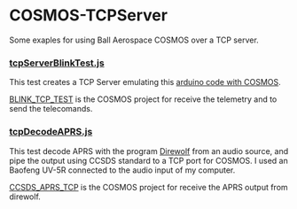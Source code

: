# COSMOS-TCPServer
Some exaples for using Ball Aerospace COSMOS over a TCP server.


### [tcpServerBlinkTest.js](https://github.com/acien101/COSMOS-TCPServer/blob/master/tcpServerBlinkTest.js)
This test creates a TCP Server emulating this [arduino code with COSMOS](https://bitbucket.org/dholshouser/alagna/src/ebe7ffb896eee50566d33317a166e98464611eda/doc/tutorials/blink/src/Blink/Blink.ino?at=master&fileviewer=file-view-default).

[BLINK_TCP_TEST](https://github.com/acien101/COSMOS-TCPServer/tree/master/BLINK_TCP_TEST) is the COSMOS project for receive the telemetry and to send the telecomands.

### [tcpDecodeAPRS.js](https://github.com/acien101/COSMOS-TCPServer/blob/master/tcpDecodeAPRS.js)

This test decode APRS with the program [Direwolf](https://github.com/wb2osz/direwolf) from an audio source, and pipe the output using CCSDS standard to a TCP port for COSMOS. I used an Baofeng UV-5R connected to the audio input of my computer.

[CCSDS_APRS_TCP](https://github.com/acien101/COSMOS-TCPServer/tree/master/CCSDS_APRS_TCP) is the COSMOS project for receive the APRS output from direwolf.
